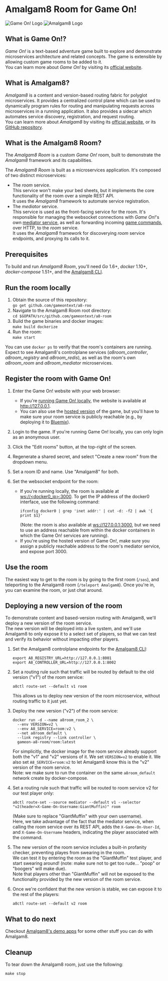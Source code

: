 # Amalgam8 Room for Game On!
![Game On! Logo](https://avatars3.githubusercontent.com/u/15149525?v=3&s=200) ![Amalgam8 Logo](https://avatars2.githubusercontent.com/u/19418902?v=3&s=200)  

## What is Game On!?

*Game On!* is a text-based adventure game built to explore and demonstrate microservices architecture and related concepts.
The game is extensible by allowing custom game rooms to be added to it.  
You can learn more about *Game On!* by visiting its [official website](https://gameontext.org).

## What is Amalgam8?

*Amalgam8* is a content and version-based routing fabric for polyglot microservices.
It provides a centralized control plane which can be used to dynamically program rules for routing and manipulating requests across microservices in a running application.
It also provides a sidecar which automates service discovery, registration, and request routing.  
You can learn more about *Amalgam8* by visiting its [official website](https://www.amalgam8.io/), or its [GitHub repository](https://github.com/amalgam8/amalgam8).

## What is the Amalgam8 Room?

The *Amalgam8 Room* is a custom *Game On!* room, built to demonstrate the *Amalgam8* framework and its capabilities.

The *Amalgam8 Room* is built as a microservices application. It's composed of two distinct microservices:
- The *room* service.  
  This service won't make your bed sheets, but it implements the core functionality of the room over a simple REST API.  
  It uses the *Amalgam8* framework to automate service registration.
- The *mediator* service.  
  This service is used as the front-facing service for the room. It's responsible for managing the websocket connections with *Game On!*'s own [mediator service](https://gameontext.gitbooks.io/gameon-gitbook/content/microservices/#_mediator),
  as well as forwarding incoming [game commands](https://gameontext.gitbooks.io/gameon-gitbook/content/microservices/WebSocketProtocol.html), over HTTP, to the *room* service.  
  It uses the *Amalgam8* framework for discoverying *room* service endpoints, and proxying its calls to it.

## Prerequisites

To build and run *Amalgam8 Room*, you'll need *Go* 1.6+, *docker* 1.10+, *docker-compose* 1.51+, and the [Amalgam8 CLI](https://github.com/amalgam8/a8ctl).

## Run the room locally

1. Obtain the source of this repository:  
  `go get github.com/gameontext/a8-roo`
2. Navigate to the Amalgam8 Room root directory:  
 `cd $GOPATH/src/github.com/gameontext/a8-room`
3. Build the game binaries and docker images:  
  `make build dockerize`
4. Run the room:  
  `make start`

You can use `docker ps` to verify that the room's containers are running. Expect to see Amalgam8's controlplane services (*a8room_controller*, *a8room_registry* and *a8room_redis*), as well as the room's own *a8room_room* and *a8room_mediator* microservices.

## Register the room with Game On!

1. Enter the Game On! website with your web browser:
   - If you're [running Game On! locally](https://github.com/gameontext/gameon#local-room-development), the website is available at http://127.0.0.1.  
   - You can also use the [hosted version](https://gameontext.org) of the game, but you'll have to make sure your room service is publicly reachable (e.g., by deploying it to [Bluemix](https://console.ng.bluemix.net/)).

2. Login to the game. If you're running Game On! locally, you can only login as an anonymous user.

3. Click the "Edit rooms" button, at the top-right of the screen.

4. Regenerate a shared secret, and select "Create a new room" from the dropdown menu.

5. Set a room ID and name. Use "Amalgam8" for both.

6. Set the websocket endpoint for the room:  
   - If you're running locally, the room is available at [ws://&lt;docker0_ip&gt;:3000](ws://&lt;docker0_ip&gt;:3000).
     To get the IP address of the docker0 interface, use the following command:
     ```shell
     ifconfig docker0 | grep 'inet addr:' | cut -d: -f2 | awk '{ print $1}'
     ```
     (Note: the room is also available at [ws://127.0.0.1:3000](ws://127.0.0.1:3000), but we need to use an address reachable from within the docker containers in which the Game On! services are running).
   - If you're using the hosted version of Game On!, make sure you assign a publicly reachable address to the room's mediator service, and expose port 3000.

## Use the room

The easiest way to get to the room is by going to the first room (`/sos`), and teleporting to the Amalgam8 room (`/teleport Amalgam8`).
Once you're in, you can examine the room, or just chat around.

## Deploying a new version of the room

To demonstrate content and based-version routing with Amalgam8, we'll deploy a new version of the room service.  
The new version will be deployed into a live system, and we'll use Amalgam8 to only expose it to a select set of players, so that we can test and verify its behavior without impacting other players.

1. Set the Amalgam8 controlplane endpoints for the [Amalgam8 CLI](https://github.com/amalgam8/a8ctl):   
   ```shell
   export A8_REGISTRY_URL=http://127.0.0.1:8001
   export A8_CONTROLLER_URL=http://127.0.0.1:8002
   ```

2. Set a routing rule such that traffic will be routed by default to the old version ("v1") of the room service:  
   ```shell
   a8ctl route-set --default v1 room
   ```
   This allows us to deploy new version of the room microservice, without routing traffic to it just yet.
   
3. Deploy the new version ("v2") of the room service:
   ```shell
   docker run -d --name a8room_room_2 \
     --env VERSION=v2 \
     --env A8_SERVICE=room:v2 \
     --net a8room_default \
     --link registry --link controller \
     gameon-a8-room/room:latest
   ```
   For simplicitly, the docker image for the room service already support both the "v1" and "v2" versions of it.
   We set `VERSION=v2` to enable it. We also set `A8_SERVICE=room:v2` to let Amalgam8 know this is the "v2" version of the room service.  
   Note: we make sure to run the container on the same `a8room_default` network create by docker-compose.

4. Set a routing rule such that traffic will be routed to room service v2 for our test player only:
   ```shell
   a8ctl route-set --source mediator --default v1 --selector "v2(header=X-Game-On-Username:GiantMuffin)" room
   ```
   (Make sure to replace "GiantMuffin" with your own username).  
   Here, we take advantage of the fact that the mediator service, when calling the room service over its REST API, adds the `X-Game-On-User-Id`, and `X-Game-On-Username` headers, indicating the player associated with the command.
 
5. The new version of the room service includes a built-in profanity checker, preventing playes from swearing in the room.  
   We can test it by entering the room as the "GiantMuffin" test player, and start swearing around! (note: make sure not to get too rude... "poop" or "boogers" will make due).  
   Note that players other than "GiantMuffin" will not be exposed to the functionality provided by the new version of the room service.
   
6. Once we're confident that the new version is stable, we can expose it to the rest of the players:
    ```shell
    a8ctl route-set --default v2 room
    ```
    
## What to do next

Checkout [Amalgam8's demo apps](https://www.amalgam8.io/docs/demo.html) for some other stuff you can do with Amalgam8.

## Cleanup
To tear down the Amalgam8 room, just use the following:
```shell
make stop
```
